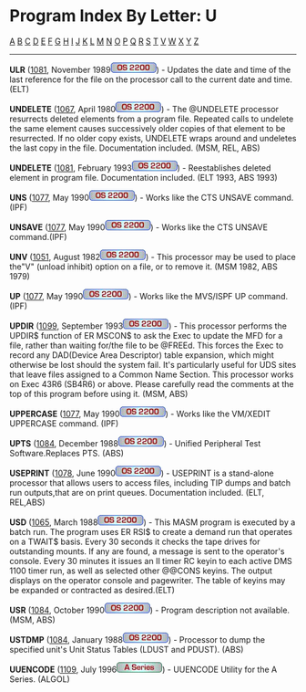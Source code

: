 # Program Index By Letter: U

[A](A-INDEX.md) [B](B-INDEX.md)
[C](C-INDEX.md) [D](D-INDEX.md)
[E](E-INDEX.md) [F](F-INDEX.md)
[G](G-INDEX.md) [H](H-INDEX.md)
[I](I-INDEX.md) [J](J-INDEX.md)
[K](K-INDEX.md) [L](L-INDEX.md)
[M](M-INDEX.md) [N](N-INDEX.md)
[O](O-INDEX.md) [P](P-INDEX.md)
[Q](Q-INDEX.md) [R](R-INDEX.md)
[S](S-INDEX.md) [T](T-INDEX.md)
[V](V-INDEX.md) [W](W-INDEX.md)
[X](X-INDEX.md) [Y](Y-INDEX.md)
[Z](Z-INDEX.md)

- - -
**ULR** ([1081](1081/1081.md), November 1989<i>![[OS 2200]](IMAGES/OS2200.JPG)</i>) - Updates the date and time of
the last reference for the file on the processor call to the current
date and time.(ELT)

**UNDELETE** ([1067](1067/1067.md), April
1980<i>![[OS 2200]](IMAGES/OS2200.JPG)</i>) - The @UNDELETE
processor resurrects deleted elements from a program file. Repeated
calls to undelete the same element causes successively older copies
of that element to be resurrected. If no older copy exists, UNDELETE
wraps around and undeletes the last copy in the file. Documentation
included. (MSM, REL, ABS)

**UNDELETE** ([1081](1081/1081.md), February
1993<i>![[OS 2200]](IMAGES/OS2200.JPG)</i>) - Reestablishes
deleted element in program file. Documentation included. (ELT 1993,
ABS 1993)

**UNS** ([1077](1077/1077.md), May 1990<i>![[OS 2200]](IMAGES/OS2200.JPG)</i>) - Works like the CTS UNSAVE
command.(IPF)

**UNSAVE** ([1077](1077/1077.md), May 1990<i>![[OS 2200]](IMAGES/OS2200.JPG)</i>) - Works like the CTS UNSAVE
command.(IPF)

**UNV** ([1051](1051/1051.md), August 1982<i>![[OS 2200]](IMAGES/OS2200.JPG)</i>) - This processor may be used
to place the"V" (unload inhibit) option on a file, or to remove it.
(MSM 1982, ABS 1979)

**UP** ([1077](1077/1077.md), May 1990<i>![[OS 2200]](IMAGES/OS2200.JPG)</i>) - Works like the MVS/ISPF UP
command.(IPF)

**UPDIR** ([1099](1099/1099.md), September
1993<i>![[OS 2200]](IMAGES/OS2200.JPG)</i>) - This processor
performs the UPDIR$ function of ER MSCON$ to ask the Exec to update
the MFD for a file, rather than waiting for/the file to be @FREEd.
This forces the Exec to record any DAD(Device Area Descriptor) table
expansion, which might otherwise be lost should the system fail. It's
particularly useful for UDS sites that leave files assigned to a
Common Name Section. This processor works on Exec 43R6 (SB4R6) or
above. Please carefully read the comments at the top of this program
before using it. (MSM, ABS)

**UPPERCASE** ([1077](1077/1077.md), May
1990<i>![[OS 2200]](IMAGES/OS2200.JPG)</i>) - Works like the
VM/XEDIT UPPERCASE command. (IPF)

**UPTS** ([1084](1084/1084.md), December
1988<i>![[OS 2200]](IMAGES/OS2200.JPG)</i>) - Unified Peripheral
Test Software.Replaces PTS. (ABS)

**USEPRINT** ([1078](1078/1078.md), June
1990<i>![[OS 2200]](IMAGES/OS2200.JPG)</i>) - USEPRINT is a
stand-alone processor that allows users to access files, including
TIP dumps and batch run outputs,that are on print queues.
Documentation included. (ELT, REL,ABS)

**USD**
([1065](1065/1065.md),
March 1988<i>![[OS 2200]](IMAGES/OS2200.JPG)</i>) - This MASM program is executed by a batch run. The program uses ER RSI$ to create a demand run that operates on a TWAIT$ basis. Every 30 seconds it checks the tape drives for outstanding mounts. If any are found, a message is sent to the operator's console. Every 30 minutes it issues an II timer RC keyin to each active DMS 1100 timer run, as well as selected other @@CONS keyins. The output displays on the operator
console and pagewriter. The table of keyins may be expanded or
contracted as desired.(ELT)

**USR** ([1084](1084/1084.md), October 1990<i>![[OS 2200]](IMAGES/OS2200.JPG)</i>) - Program description not
available. (MSM, ABS)

**USTDMP** ([1084](1084/1084.md), January
1988<i>![[OS 2200]](IMAGES/OS2200.JPG)</i>) - Processor to dump
the specified unit's Unit Status Tables (LDUST and PDUST). (ABS)

**UUENCODE** ([1109](1109/1109.md), July 1996![[A Series]](IMAGES/ASERIES.JPG)) - UUENCODE Utility for the A
Series. (ALGOL)
